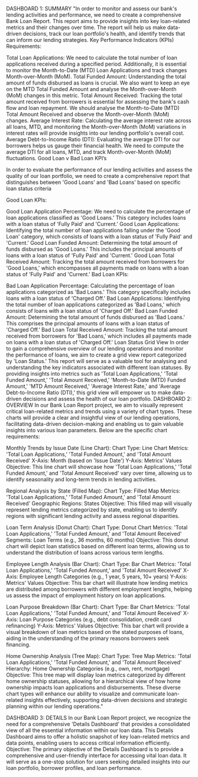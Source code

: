 DASHBOARD 1: SUMMARY
"In order to monitor and assess our bank's lending activities and performance, we need to create a comprehensive Bank Loan Report. This report aims to provide insights into key loan-related metrics and their changes over time. The report will help us make data-driven decisions, track our loan portfolio's health, and identify trends that can inform our lending strategies. Key Performance Indicators (KPIs) Requirements:

Total Loan Applications: We need to calculate the total number of loan applications received during a specified period. Additionally, it is essential to monitor the Month-to-Date (MTD) Loan Applications and track changes Month-over-Month (MoM).
Total Funded Amount: Understanding the total amount of funds disbursed as loans is crucial. We also want to keep an eye on the MTD Total Funded Amount and analyse the Month-over-Month (MoM) changes in this metric.
Total Amount Received: Tracking the total amount received from borrowers is essential for assessing the bank's cash flow and loan repayment. We should analyse the Month-to-Date (MTD) Total Amount Received and observe the Month-over-Month (MoM) changes.
Average Interest Rate: Calculating the average interest rate across all loans, MTD, and monitoring the Month-over-Month (MoM) variations in interest rates will provide insights into our lending portfolio's overall cost.
Average Debt-to-Income Ratio (DTI): Evaluating the average DTI for our borrowers helps us gauge their financial health. We need to compute the average DTI for all loans, MTD, and track Month-over-Month (MoM) fluctuations.
Good Loan v Bad Loan KPI’s

In order to evaluate the performance of our lending activities and assess the quality of our loan portfolio, we need to create a comprehensive report that distinguishes between 'Good Loans' and 'Bad Loans' based on specific loan status criteria

Good Loan KPIs:

Good Loan Application Percentage: We need to calculate the percentage of loan applications classified as 'Good Loans.' This category includes loans with a loan status of 'Fully Paid' and 'Current.'
Good Loan Applications: Identifying the total number of loan applications falling under the 'Good Loan' category, which consists of loans with a loan status of 'Fully Paid' and 'Current.'
Good Loan Funded Amount: Determining the total amount of funds disbursed as 'Good Loans.' This includes the principal amounts of loans with a loan status of 'Fully Paid' and 'Current.'
Good Loan Total Received Amount: Tracking the total amount received from borrowers for 'Good Loans,' which encompasses all payments made on loans with a loan status of 'Fully Paid' and 'Current.'
Bad Loan KPIs:

Bad Loan Application Percentage: Calculating the percentage of loan applications categorized as 'Bad Loans.' This category specifically includes loans with a loan status of 'Charged Off.'
Bad Loan Applications: Identifying the total number of loan applications categorized as 'Bad Loans,' which consists of loans with a loan status of 'Charged Off.'
Bad Loan Funded Amount: Determining the total amount of funds disbursed as 'Bad Loans.' This comprises the principal amounts of loans with a loan status of 'Charged Off.'
Bad Loan Total Received Amount: Tracking the total amount received from borrowers for 'Bad Loans,' which includes all payments made on loans with a loan status of 'Charged Off.' Loan Status Grid View In order to gain a comprehensive overview of our lending operations and monitor the performance of loans, we aim to create a grid view report categorized by 'Loan Status.' This report will serve as a valuable tool for analysing and understanding the key indicators associated with different loan statuses. By providing insights into metrics such as 'Total Loan Applications,' 'Total Funded Amount,' 'Total Amount Received,' 'Month-to-Date (MTD) Funded Amount,' 'MTD Amount Received,' 'Average Interest Rate,' and 'Average Debt-to-Income Ratio (DTI),' this grid view will empower us to make data-driven decisions and assess the health of our loan portfolio.
DASHBOARD 2: OVERVIEW
In our Bank Loan Report project, we aim to visually represent critical loan-related metrics and trends using a variety of chart types. These charts will provide a clear and insightful view of our lending operations, facilitating data-driven decision-making and enabling us to gain valuable insights into various loan parameters. Below are the specific chart requirements:

Monthly Trends by Issue Date (Line Chart): Chart Type: Line Chart Metrics: 'Total Loan Applications,' 'Total Funded Amount,' and 'Total Amount Received' X-Axis: Month (based on 'Issue Date') Y-Axis: Metrics' Values Objective: This line chart will showcase how 'Total Loan Applications,' 'Total Funded Amount,' and 'Total Amount Received' vary over time, allowing us to identify seasonality and long-term trends in lending activities.

Regional Analysis by State (Filled Map): Chart Type: Filled Map Metrics: 'Total Loan Applications,' 'Total Funded Amount,' and 'Total Amount Received' Geographic Regions: States Objective: This filled map will visually represent lending metrics categorized by state, enabling us to identify regions with significant lending activity and assess regional disparities.

Loan Term Analysis (Donut Chart): Chart Type: Donut Chart Metrics: 'Total Loan Applications,' 'Total Funded Amount,' and 'Total Amount Received' Segments: Loan Terms (e.g., 36 months, 60 months) Objective: This donut chart will depict loan statistics based on different loan terms, allowing us to understand the distribution of loans across various term lengths.

Employee Length Analysis (Bar Chart): Chart Type: Bar Chart Metrics: 'Total Loan Applications,' 'Total Funded Amount,' and 'Total Amount Received' X-Axis: Employee Length Categories (e.g., 1 year, 5 years, 10+ years) Y-Axis: Metrics' Values Objective: This bar chart will illustrate how lending metrics are distributed among borrowers with different employment lengths, helping us assess the impact of employment history on loan applications.

Loan Purpose Breakdown (Bar Chart): Chart Type: Bar Chart Metrics: 'Total Loan Applications,' 'Total Funded Amount,' and 'Total Amount Received' X-Axis: Loan Purpose Categories (e.g., debt consolidation, credit card refinancing) Y-Axis: Metrics' Values Objective: This bar chart will provide a visual breakdown of loan metrics based on the stated purposes of loans, aiding in the understanding of the primary reasons borrowers seek financing.

Home Ownership Analysis (Tree Map): Chart Type: Tree Map Metrics: 'Total Loan Applications,' 'Total Funded Amount,' and 'Total Amount Received' Hierarchy: Home Ownership Categories (e.g., own, rent, mortgage) Objective: This tree map will display loan metrics categorized by different home ownership statuses, allowing for a hierarchical view of how home ownership impacts loan applications and disbursements. These diverse chart types will enhance our ability to visualize and communicate loan-related insights effectively, supporting data-driven decisions and strategic planning within our lending operations."

DASHBOARD 3: DETAILS
In our Bank Loan Report project, we recognize the need for a comprehensive 'Details Dashboard' that provides a consolidated view of all the essential information within our loan data. This Details Dashboard aims to offer a holistic snapshot of key loan-related metrics and data points, enabling users to access critical information efficiently. Objective: The primary objective of the Details Dashboard is to provide a comprehensive and user-friendly interface for accessing vital loan data. It will serve as a one-stop solution for users seeking detailed insights into our loan portfolio, borrower profiles, and loan performance.


